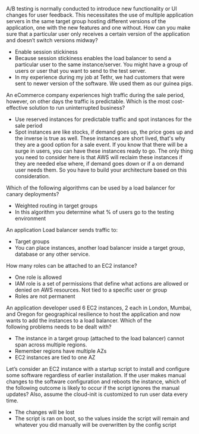 
A/B testing is normally conducted to introduce new functionality or UI changes for user feedback. This necessitates the use of multiple application servers in the same target group hosting different versions of the application, one with the new features and one without. How can you make sure that a particular user only receives a certain version of the application and doesn’t switch versions midway?

- Enable session stickiness
- Because session stickiness enables the load balancer to send a particular user to the same instance/server. You might have a group of users or user that you want to send to the test server. 
- In my experience during my job at Tethr, we had customers that were sent to newer version of the software. We used them as our guinea pigs. 

An eCommerce company experiences high traffic during the sale period, however, on other days the traffic is predictable. Which is the most cost-effective solution to run uninterrupted business?
- Use reserved instances for predictable traffic and spot instances for the sale period 
- Spot instances are like stocks, if demand goes up, the price goes up and the inverse is true as well. These instances are short lived, that's why they are a good option for a sale event. If you know that there will be a surge in users, you can have these instances ready to go. The only thing you need to consider here is that AWS will reclaim these instances if they are needed else where, if demand goes down or if a on demand user needs them. So you have to build your architecture based on this consideration. 

Which of the following algorithms can be used by a load balancer for canary deployments?
- Weighted routing in target groups
- In this algorithm you determine what % of users go to the testing environment 

An application Load balancer sends traffic to:
- Target groups
- You can place instances, another load balancer inside a target group, database or any other service.

How many roles can be attached to an EC2 instance?
- One role is allowed
- IAM role is a set of permissions that define what actions are allowed or denied on AWS resources. Not tied to a specific user or group
- Roles are not permanent 

An application developer used 6 EC2 instances, 2 each in London, Mumbai, and Oregon for geographical resilience to host the application and now wants to add the instances to a load balancer. Which of the following problems needs to be dealt with?
- The instance in a target group (attached to the load balancer) cannot span across multiple regions. 
- Remember regions have multiple AZs
- EC2 instances are tied to one AZ 

Let’s consider an EC2 instance with a startup script to install and configure some software regardless of earlier installation. If the user makes manual changes to the software configuration and reboots the instance, which of the following outcome is likely to occur if the script ignores the manual updates? Also, assume the cloud-init is customized to run user data every time.
- The changes will be lost
- The script is ran on boot, so the values inside the script will remain and whatever you did manually will be overwritten by the config script 
